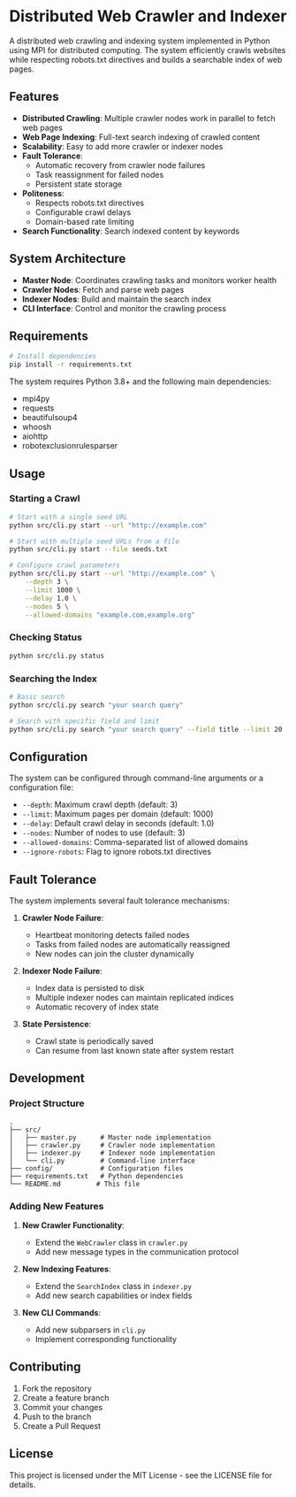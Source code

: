 # Distributed Web Crawler and Indexer

A distributed web crawling and indexing system implemented in Python using MPI for distributed computing. The system efficiently crawls websites while respecting robots.txt directives and builds a searchable index of web pages.

## Features

- **Distributed Crawling**: Multiple crawler nodes work in parallel to fetch web pages
- **Web Page Indexing**: Full-text search indexing of crawled content
- **Scalability**: Easy to add more crawler or indexer nodes
- **Fault Tolerance**: 
  - Automatic recovery from crawler node failures
  - Task reassignment for failed nodes
  - Persistent state storage
- **Politeness**:
  - Respects robots.txt directives
  - Configurable crawl delays
  - Domain-based rate limiting
- **Search Functionality**: Search indexed content by keywords

## System Architecture

- **Master Node**: Coordinates crawling tasks and monitors worker health
- **Crawler Nodes**: Fetch and parse web pages
- **Indexer Nodes**: Build and maintain the search index
- **CLI Interface**: Control and monitor the crawling process

## Requirements

```bash
# Install dependencies
pip install -r requirements.txt
```

The system requires Python 3.8+ and the following main dependencies:
- mpi4py
- requests
- beautifulsoup4
- whoosh
- aiohttp
- robotexclusionrulesparser

## Usage

### Starting a Crawl

```bash
# Start with a single seed URL
python src/cli.py start --url "http://example.com"

# Start with multiple seed URLs from a file
python src/cli.py start --file seeds.txt

# Configure crawl parameters
python src/cli.py start --url "http://example.com" \
    --depth 3 \
    --limit 1000 \
    --delay 1.0 \
    --nodes 5 \
    --allowed-domains "example.com,example.org"
```

### Checking Status

```bash
python src/cli.py status
```

### Searching the Index

```bash
# Basic search
python src/cli.py search "your search query"

# Search with specific field and limit
python src/cli.py search "your search query" --field title --limit 20
```

## Configuration

The system can be configured through command-line arguments or a configuration file:

- `--depth`: Maximum crawl depth (default: 3)
- `--limit`: Maximum pages per domain (default: 1000)
- `--delay`: Default crawl delay in seconds (default: 1.0)
- `--nodes`: Number of nodes to use (default: 3)
- `--allowed-domains`: Comma-separated list of allowed domains
- `--ignore-robots`: Flag to ignore robots.txt directives

## Fault Tolerance

The system implements several fault tolerance mechanisms:

1. **Crawler Node Failure**:
   - Heartbeat monitoring detects failed nodes
   - Tasks from failed nodes are automatically reassigned
   - New nodes can join the cluster dynamically

2. **Indexer Node Failure**:
   - Index data is persisted to disk
   - Multiple indexer nodes can maintain replicated indices
   - Automatic recovery of index state

3. **State Persistence**:
   - Crawl state is periodically saved
   - Can resume from last known state after system restart

## Development

### Project Structure

```
.
├── src/
│   ├── master.py      # Master node implementation
│   ├── crawler.py     # Crawler node implementation
│   ├── indexer.py     # Indexer node implementation
│   └── cli.py         # Command-line interface
├── config/            # Configuration files
├── requirements.txt   # Python dependencies
└── README.md         # This file
```

### Adding New Features

1. **New Crawler Functionality**:
   - Extend the `WebCrawler` class in `crawler.py`
   - Add new message types in the communication protocol

2. **New Indexing Features**:
   - Extend the `SearchIndex` class in `indexer.py`
   - Add new search capabilities or index fields

3. **New CLI Commands**:
   - Add new subparsers in `cli.py`
   - Implement corresponding functionality

## Contributing

1. Fork the repository
2. Create a feature branch
3. Commit your changes
4. Push to the branch
5. Create a Pull Request

## License

This project is licensed under the MIT License - see the LICENSE file for details.
